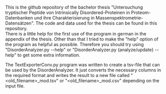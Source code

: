 This is the github repository of the bachelor thesis "Untersuchung tryptischer Peptide von Intrinsically Disordered-Proteinen in Proteom-Datenbanken und ihre Charakterisierung in Massenspektrometrie-Datensätzen".
The code and data used for the thesis can be found in this repository. <br>
There is a little help for the first use of the program in german in the appendix of the thesis. Other than that I tried to make the "help" option of the program as helpful as possible.
Therefore you should try using "DisorderAnalyzer.py --help" or "DisorderAnalyzer.py {analyze/update} --help" to get some extra information. <br>

The TextExporterConv.py program was written to create a tsv-file that can be used by the DisorderAnalyzer. It just converts the necessary columns in the required format and writes the result to a new file called "<old_filename>_mod.tsv" or "<old_filename>_mod.csv" depending on the input file.